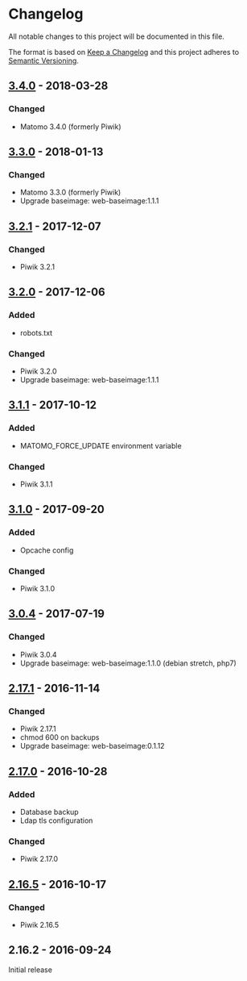 # Changelog
All notable changes to this project will be documented in this file.

The format is based on [Keep a Changelog](http://keepachangelog.com/en/1.0.0/)
and this project adheres to [Semantic Versioning](http://semver.org/spec/v2.0.0.html).

## [3.4.0] - 2018-03-28
### Changed
  - Matomo 3.4.0 (formerly Piwik)

## [3.3.0] - 2018-01-13
### Changed
  - Matomo 3.3.0 (formerly Piwik)
  - Upgrade baseimage: web-baseimage:1.1.1

## [3.2.1] - 2017-12-07
### Changed
  - Piwik 3.2.1

## [3.2.0] - 2017-12-06
### Added
  - robots.txt
### Changed
  - Piwik 3.2.0
  - Upgrade baseimage: web-baseimage:1.1.1

## [3.1.1] - 2017-10-12
### Added
  - MATOMO_FORCE_UPDATE environment variable
### Changed
  - Piwik 3.1.1

## [3.1.0] - 2017-09-20
### Added
  - Opcache config
### Changed
  - Piwik 3.1.0

## [3.0.4] - 2017-07-19
### Changed
  - Piwik 3.0.4
  - Upgrade baseimage: web-baseimage:1.1.0 (debian stretch, php7)

## [2.17.1] - 2016-11-14
### Changed
  - Piwik 2.17.1
  - chmod 600 on backups
  - Upgrade baseimage: web-baseimage:0.1.12

## [2.17.0] - 2016-10-28
### Added
  - Database backup
  - Ldap tls configuration
### Changed
  - Piwik 2.17.0

## [2.16.5] - 2016-10-17
### Changed
  - Piwik 2.16.5

## 2.16.2 - 2016-09-24
Initial release

[3.4.0]: https://github.com/osixia/docker-mariadb/compare/v3.3.0...v3.4.0
[3.3.0]: https://github.com/osixia/docker-mariadb/compare/v3.2.1...v3.3.0
[3.2.1]: https://github.com/osixia/docker-mariadb/compare/v3.2.0...v3.2.1
[3.2.0]: https://github.com/osixia/docker-mariadb/compare/v3.1.1...v3.2.0
[3.1.1]: https://github.com/osixia/docker-mariadb/compare/v3.1.0...v3.1.1
[3.1.0]: https://github.com/osixia/docker-mariadb/compare/v3.0.4...v3.1.0
[3.0.4]: https://github.com/osixia/docker-mariadb/compare/v2.17.1...v3.0.4
[2.17.1]: https://github.com/osixia/docker-mariadb/compare/v2.17.0...v2.17.1
[2.17.0]: https://github.com/osixia/docker-mariadb/compare/v2.16.5...v2.17.0
[2.16.5]: https://github.com/osixia/docker-mariadb/compare/v2.16.2...v2.16.5
